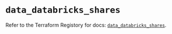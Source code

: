 # `data_databricks_shares`

Refer to the Terraform Registory for docs: [`data_databricks_shares`](https://registry.terraform.io/providers/databricks/databricks/1.17.0/docs/data-sources/shares).
